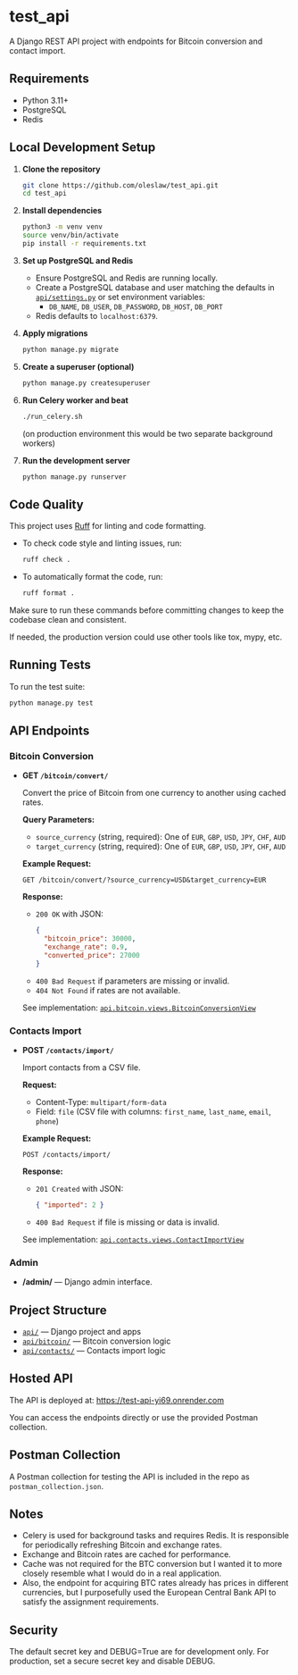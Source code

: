 
# test_api

A Django REST API project with endpoints for Bitcoin conversion and contact import.

## Requirements

- Python 3.11+
- PostgreSQL
- Redis


## Local Development Setup

1. **Clone the repository**
   ```sh
   git clone https://github.com/oleslaw/test_api.git
   cd test_api
   ```

2. **Install dependencies**
   ```sh
   python3 -m venv venv
   source venv/bin/activate
   pip install -r requirements.txt
   ```

3. **Set up PostgreSQL and Redis**
   - Ensure PostgreSQL and Redis are running locally.
   - Create a PostgreSQL database and user matching the defaults in [`api/settings.py`](api/settings.py) or set environment variables:
     - `DB_NAME`, `DB_USER`, `DB_PASSWORD`, `DB_HOST`, `DB_PORT`
   - Redis defaults to `localhost:6379`.

4. **Apply migrations**
   ```sh
   python manage.py migrate
   ```

5. **Create a superuser (optional)**
   ```sh
   python manage.py createsuperuser
   ```

6. **Run Celery worker and beat**
   ```sh
   ./run_celery.sh
   ```
   (on production environment this would be two separate background workers)

7. **Run the development server**
   ```sh
   python manage.py runserver
   ```


## Code Quality

This project uses [Ruff](https://docs.astral.sh/ruff/) for linting and code formatting.

- To check code style and linting issues, run:
  ```sh
  ruff check .
  ```

- To automatically format the code, run:
  ```sh
  ruff format .
  ```

Make sure to run these commands before committing changes to keep the codebase clean and consistent.

If needed, the production version could use other tools like tox, mypy, etc.

## Running Tests

To run the test suite:
```sh
python manage.py test
```

## API Endpoints

### Bitcoin Conversion

- **GET `/bitcoin/convert/`**

  Convert the price of Bitcoin from one currency to another using cached rates.

  **Query Parameters:**
  - `source_currency` (string, required): One of `EUR`, `GBP`, `USD`, `JPY`, `CHF`, `AUD`
  - `target_currency` (string, required): One of `EUR`, `GBP`, `USD`, `JPY`, `CHF`, `AUD`

  **Example Request:**
  ```
  GET /bitcoin/convert/?source_currency=USD&target_currency=EUR
  ```

  **Response:**
  - `200 OK` with JSON:
    ```json
    {
      "bitcoin_price": 30000,
      "exchange_rate": 0.9,
      "converted_price": 27000
    }
    ```
  - `400 Bad Request` if parameters are missing or invalid.
  - `404 Not Found` if rates are not available.

  See implementation: [`api.bitcoin.views.BitcoinConversionView`](api/bitcoin/views.py)

### Contacts Import

- **POST `/contacts/import/`**

  Import contacts from a CSV file.

  **Request:**
  - Content-Type: `multipart/form-data`
  - Field: `file` (CSV file with columns: `first_name`, `last_name`, `email`, `phone`)

  **Example Request:**
  ```
  POST /contacts/import/
  ```

  **Response:**
  - `201 Created` with JSON:
    ```json
    { "imported": 2 }
    ```
  - `400 Bad Request` if file is missing or data is invalid.

  See implementation: [`api.contacts.views.ContactImportView`](api/contacts/views.py)

### Admin

- **/admin/** — Django admin interface.

## Project Structure

- [`api/`](api/) — Django project and apps
- [`api/bitcoin/`](api/bitcoin/) — Bitcoin conversion logic
- [`api/contacts/`](api/contacts/) — Contacts import logic

## Hosted API

The API is deployed at: https://test-api-yi69.onrender.com

You can access the endpoints directly or use the provided Postman collection.

## Postman Collection

A Postman collection for testing the API is included in the repo as `postman_collection.json`.

## Notes

- Celery is used for background tasks and requires Redis. It is responsible for periodically refreshing Bitcoin and exchange rates.
- Exchange and Bitcoin rates are cached for performance.
- Cache was not required for the BTC conversion but I wanted it to more closely resemble what I would do in a real application.
- Also, the endpoint for acquiring BTC rates already has prices in different currencies, but I purposefully used the European Central Bank API to satisfy the assignment requirements.

## Security

The default secret key and DEBUG=True are for development only. For production, set a secure secret key and disable DEBUG.